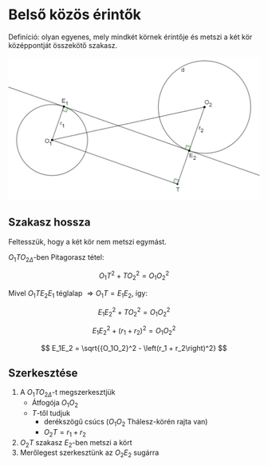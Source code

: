 # Belső közös érintők

Definíció: olyan egyenes, mely mindkét körnek érintője és metszi a két kör középpontját összekötő szakasz.

![](imgs/belső-érintő-szakasz-hossza.png)

## Szakasz hossza

Feltesszük, hogy a két kör nem metszi egymást.

${O_1TO_2}_{\Delta}$-ben Pitagorasz tétel:

$$ {O_1T}^2 + {TO_2}^2 = {O_1O_2}^2 $$

Mivel $O_1TE_2E_1$ téglalap $\Rightarrow O_1T=E_1E_2$, így:

$$ {E_1E_2}^2 + {TO_2}^2 = {O_1O_2}^2 $$

$$ {E_1E_2}^2 + \left(r_1 + r_2\right)^2 = {O_1O_2}^2 $$

$$ E_1E_2 = \sqrt{{O_1O_2}^2 - \left(r_1 + r_2\right)^2} $$

## Szerkesztése

1. A ${O_1TO_2}_{\Delta}$-t megszerkesztjük
    - Átfogója $O_1O_2$
    - $T$-től tudjuk
        - derékszögű csúcs ($O_1O_2$ Thálesz-körén rajta van)
        - $O_2T = r_1 + r_2$
2. $O_2T$ szakasz $E_2$-ben metszi a kört
3. Merőlegest szerkesztünk az $O_2E_2$ sugárra

